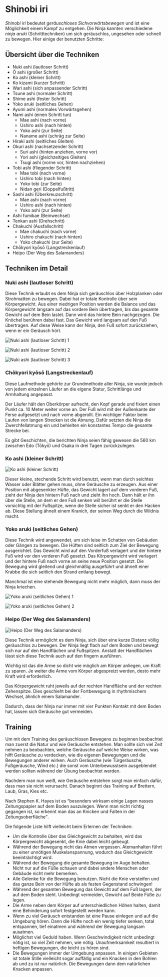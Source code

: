 # Shinobi iri


*Shinobi iri* bedeutet *geräuschloses Sichvorwärtsbewegen* und ist eine Möglichkeit einem Kampf zu entgehen. Die Ninja kannten verschiedene *ninja aruki* (Schritttechniken) um sich geräuschlos, ungesehen oder schnell zu bewegen. Hier einige der benutzten Schritte:


## Übersicht über die Techniken

- Nuki ashi (lautloser Schritt)
- Ō ashi (großer Schritt)
- Ko ashi (kleiner Schritt)
- Ko kizami (kurzer Schritt)
- Wari ashi (sich anpassender Schritt)
- Tsune ashi (normaler Schritt)
- Shime ashi (fester Schritt)
- Yoko aruki (seitliches Gehen)
- Ayumi ashi (normales Vorwärtsgehen)
- Nami ashi (einen Schritt tun)
    - Mae ashi (nach vorne)
    - Ushiro ashi (nach hinten)
    - Yoko ashi (zur Seite)
    - Naname ashi (schräg zur Seite)
- Hiraki ashi (seitliches Gleiten)
- Okuri ashi (nachsetzender Schritt)
    - Suri ashi (hinten anziehen, vorne vor)
    - Yori ashi (gleichzeitiges Gleiten)
    - Tsugi ashi (vorne vor, hinten nachziehen)
- Tobi ashi (fliegender Schritt)
    - Mae tobi (nach vorne)
    - Ushiro tobi (nach hinten)
    - Yoko tobi (zur Seite)
    - Nidan geri (Doppelfußtritt)
- Sashi ashi (Überkreuzschritt)
    - Mae ashi (nach vorne)
    - Ushiro ashi (nach hinten)
    - Yoko ashi (zur Seite)
- Ashi fumikae (Beinwechsel)
- Tenkan ashi (Drehschritt)
- Chakuchi (Ausfallschritt)
    - Mae chakuchi (nach vorne)
    - Ushiro chakuchi (nach hinten)
    - Yoko chakuchi (zur Seite)
- Chōkyori kyōsō (Langstreckenlauf)
- Heipo (Der Weg des Salamanders)


## Techniken im Detail


### Nuki ashi (lautloser Schritt)

Diese Technik erlaubt es dem Ninja sich geräuschlos über Holzplanken oder Strohmatten zu bewegen. Dabei hat er totale Kontrolle über sein Körpergewicht. Aus einer niedrigen Position werden die Balance und das Körpergewicht langsam auf das vordere Bein übertragen, bis das gesamte Gewicht auf dem Bein lastet. Dann wird das hintere Bein nachgezogen. Die Knöchel berühren dabei fast. Das Gewicht wird langsam auf den Fuß übertragen. Auf diese Weise kann der Ninja, den Fuß sofort zurückziehen, wenn er ein Geräusch hört.

![Nuki ashi (lautloser Schritt) 1](/images/iri-nukiashi1.jpg)

![Nuki ashi (lautloser Schritt) 2](/images/iri-nukiashi2.jpg)

![Nuki ashi (lautloser Schritt) 3](/images/iri-nukiashi3.jpg)


### Chōkyori kyōsō (Langstreckenlauf)

Diese Laufmethode gehörte zur Grundmethode aller Ninja, sie wurde jedoch von jedem einzelnen Läufer an die eigene Statur, Schrittlänge und Armhaltung angepasst.

Der Läufer hält den Oberkörper aufrecht, den Kopf gerade und fixiert einen Punkt ca. 10 Meter weiter vorne an. Der Fuß wird mit der Außenkante der Ferse aufgesetzt und nach vorne abgerollt. Ein wichtiger Faktor beim Laufen von langen Strecken ist die Atmung. Dafür setzten die Ninja die Zwerchfellatmung ein und behielten ein konstantes Tempo die gesamte Strecke bei.

Es gibt Geschichten, die berichten Ninja seien fähig gewesen die 560 km zwischen Edo (Tōkyō) und Osaka in drei Tagen zurückzulegen.


### Ko ashi (kleiner Schritt)

![Ko ashi (kleiner Schritt)](/images/iri-koashi.jpg)

Dieser kleine, stechende Schritt wird benutzt, wenn man durch seichtes Wasser oder Blätter gehen muss, ohne Geräusche zu erzeugen. Aus einer Position mit abgesenkter Hüfte, das Gewicht lagert auf dem vorderen Fuß, zieht der Ninja den hintern Fuß nach und zieht ihn hoch. Dann hält er ihn über die Stelle, an dem er den Fuß senken will berührt er die Stelle vorsichtig mit der Fußspitze, wenn die Stelle sicher ist senkt er den Hacken ab. Diese Stellung ähnelt einem Kranich, der seinen Weg durch die Wildnis macht.


### Yoko aruki (seitliches Gehen)

Diese Technik wird angewendet, um sich leise im Schatten von Gebäuden oder Gängen zu bewegen. Die Hüften sind seitlich zum Ziel der Bewegung ausgerichtet. Das Gewicht wird auf den Vorderfuß verlagert und der hintere Fuß wird vor den vorderen Fuß gesetzt. Das Körpergewicht wird verlagert und der hintere Fuß nach vorne an seine neue Position gesetzt. Die Bewegung wird gleitend und gleichmäßig ausgeführt und ähnelt einer Krabbe die sich seitlich den Strand entlang bewegt.

Manchmal ist eine stehende Bewegung nicht mehr möglich, dann muss der Ninja kriechen.

![Yoko aruki (seitliches Gehen) 1](/images/iri-yokoaruki1.jpg)

![Yoko aruki (seitliches Gehen) 2](/images/iri-yokoaruki2.jpg)


### Heipo (Der Weg des Salamanders)

![Heipo (Der Weg des Salamanders)](/images/iri-salamander.jpg)

Diese Technik ermöglicht es dem Ninja, sich über eine kurze Distanz völlig geräuschlos zu bewegen. Der Ninja liegt flach auf dem Boden und bewegt sich nur auf den Handflächen und Fußspitzen. Anstatt der Handflächen lässt sich diese Technik auch auf den fingern ausführen.

Wichtig ist das die Arme so dicht wie möglich am Körper anliegen, um Kraft zu sparen. Je weiter die Arme vom Körper abgespreizt werden, desto mehr Kraft wird erforderlich.

Das Körpergewicht ruht jeweils auf der rechten Handfläche und der rechten Zehenspitze. Dies geschieht bei der Fortbewegung in rhythmischem Wechsel, ähnlich einem Salamander.

Dadurch, dass der Ninja nur immer mit vier Punkten Kontakt mit dem Boden hat, lassen sich Geräusche gut vermeiden.


## Training

Um mit dem Training des geräuschlosen Bewegens zu beginnen beobachtet man zuerst die Natur und wie Geräusche entstehen. Man sollte sich viel Zeit nehmen zu beobachten, welche Geräusche auf welche Weise wirken, was hilft Geräusche zu verdecken, wie die eigenen Bewegungen und die Bewegungen anderer wirken. Auch Geräusche (wie Türgeräusche, Fußgeräusche, Wind etc.) die sonst vom Unterbewusstsein ausgeblendet werden sollten während der Übung beobachtet werden.

Nachdem man nun weiß, wie Geräusche entstehen sorgt man einfach dafür, dass man sie nicht verursacht. Danach beginnt das Training auf Brettern, Laub, Gras, Kies etc.

Nach Stephen K. Hayes ist es <q>besonders wirksam einige Lagen nasses Zeitungspapier auf dem Boden auszulegen. Wenn man nicht richtig gegangen ist, so erkennt man das an Knicken und Falten in der Zeitungsoberfläche</q>.

Die folgende Liste hilft vielleicht beim Erlernen der Techniken:

- Um die Kontrolle über das Gleichgewicht zu behalten, wird das Körpergewicht abgesenkt, die Knie dabei leicht gebeugt.
- Während der Bewegung nicht das Atmen vergessen. Atemanhalten führt zu einer unnötigen Muskelanspannung, wodurch das Gleichgewicht beeinträchtigt wird.
- Während der Bewegung die gesamte Bewegung im Auge behalten. Nicht nur auf die Füße schauen und dabei andere Menschen oder Gebäude nicht mehr bemerken.
- Alle Gelenke für die Bewegung benutzen. Nicht die Knie versteifen und das ganze Bein von der Hüfte ab als festen Gegenstand schwingen!
- Während der gesamten Bewegung das Gewicht auf dem Fuß lagern, der auf dem Boden steht. Unbedingt vermeiden, Gewicht auf Beide Füße zu legen.
- Die Arme neben dem Körper auf unterschiedlichen Höhen halten, damit eine Behinderung sofort festgestellt werden kann.
- Wenn zu viel Geräusch entstanden ist eine Pause einlegen und auf die Umgebung hören. Dann die Hüfte noch ein wenig tiefer senken, total entspannen, tief einatmen und während der Bewegung langsam ausatmen.
- Möglichst viel Geduld haben. Wenn Geschwindigkeit nicht unbedingt nötig ist, so viel Zeit nehmen, wie nötig. Unaufmerksamkeit resultiert in heftigen Bewegungen, die leicht zu hören sind.
- Die Bewegungen immer der Umgebung anpassen. In einigen Gebieten ist totale Stille vielleicht sogar auffällig und ein Knacken in den Bohlen ab und zu ist nur natürlich. Die Bewegungen dann dem natürlichen Knacken anpassen.
